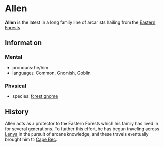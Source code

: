 # Allen

**Allen** is the latest in a long family line of arcanists hailing from the [Eastern Forests](../../../../ch-4-esterfell-gazetteer/esterfell/lenya/eastern-forests.md).

## Information

### Mental

- pronouns: he/him
- languages: Common, Gnomish, Goblin

### Physical

- species: [forest gnome](../../../../ch-5-character-options/species/gnome.md#forest-gnome)

## History

Allen acts as a protector to the Eastern Forests which his family has lived in for several generations. To further this effort, he has begun traveling across [Lenya](../../../../ch-4-esterfell-gazetteer/esterfell/lenya/) in the pursuit of arcane knowledge, and these travels eventually brought him to [Cape Bec](../../esterfell-accord/cape-bec/).
